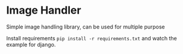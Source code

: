 Image Handler
==============
Simple image handling library, can be used for multiple purpose

Install requirements `pip install -r requirements.txt` and watch the example for django.

